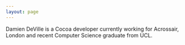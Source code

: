 ```yaml
---
layout: page
---
```



Damien DeVille is a Cocoa developer currently working for Acrossair, London and recent Computer Science graduate from UCL.

